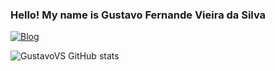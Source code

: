 
### Hello! My name is Gustavo Fernande Vieira da Silva
[![Blog](https://img.shields.io/badge/Lua-2C2D72?style=for-the-badge&logo=lua&logoColor=white)]()

![GustavoVS GitHub stats](https://github-readme-stats.vercel.app/api?username=GustavoFernandesVS&show_icons=true&theme=dark)

